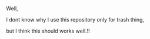 Well,

I dont know why I use this repository only for trash thing,

but I think this should works well.!!
